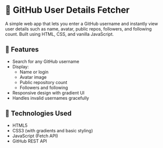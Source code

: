# 👤 GitHub User Details Fetcher

A simple web app that lets you enter a GitHub username and instantly view user details such as name, avatar, public repos, followers, and following count. Built using HTML, CSS, and vanilla JavaScript.

## 🚀 Features

- Search for any GitHub username
- Display:
  - Name or login
  - Avatar image
  - Public repository count
  - Followers and following
- Responsive design with gradient UI
- Handles invalid usernames gracefully

## 🔧 Technologies Used

- HTML5
- CSS3 (with gradients and basic styling)
- JavaScript (Fetch API)
- GitHub REST API


